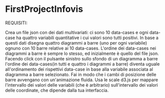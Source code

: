# FirstProjectInfovis

REQUISITI:

Crea un file json con dei dati multivariati: ci sono 10 data-cases e ogni data-case ha quattro variabili quantitative i cui valori sono tutti positivi. 
In base a questi dati disegna quattro diagrammi a barre (uno per ogni variabile) ognuno con 10 barre relative ai 10 data-cases.
L'ordine dei data-cases nei diagrammi a barre è sempre lo stesso, ed inizialmente è quello del file json. Facendo click con il pulsante sinistro sullo sfondo di un diagramma a barre l'ordine dei data-cases(in tutti e quattro i diagrammi a barre) diventa uguale all'ordinamento dei rispettivi data-case in base alla variabile associata al diagramma a barre selezionato. Fai in modo che i cambi di posizione delle barre avvengano con un'animazione fluida. Usa le scale d3.js per mappare l'intervallo dei valori delle variabili (che è arbitrario) sull'intervallo dei valori delle coordinate, che dipende dalla tua interfaccia.

